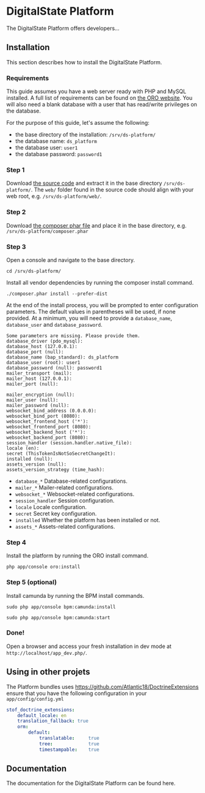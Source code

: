 DigitalState Platform
=====================

The DigitalState Platform offers developers...

## Installation

This section describes how to install the DigitalState Platform.

### Requirements

This guide assumes you have a web server ready with PHP and MySQL installed. A full list of requirements can be found on [the ORO website](https://www.orocrm.com/documentation/index/current/system-requirements). You will also need a blank database with a user that has read/write privileges on the database.

For the purpose of this guide, let's assume the following:
 
* the base directory of the installation: `/srv/ds-platform/`
* the database name: `ds_platform`
* the database user: `user1`
* the database password: `password1`

### Step 1

Download [the source code](https://github.com/DigitalState/Platform/archive/master.zip) and extract it in the base directory `/srv/ds-platform/`. The `web/` folder found in the source code should align with your web root, e.g. `/srv/ds-platform/web/`.

### Step 2

Download [the composer phar file](https://getcomposer.org/composer.phar) and place it in the base directory, e.g. `/srv/ds-platform/composer.phar`

### Step 3

Open a console and navigate to the base directory.
 
`cd /srv/ds-platform/`

Install all vendor dependencies by running the composer install command.

`./composer.phar install --prefer-dist`

At the end of the install process, you will be prompted to enter configuration parameters. The default values in parentheses will be used, if none provided. At a minimum, you will need to provide a `database_name`, `database_user` and `database_password`.

```
Some parameters are missing. Please provide them.
database_driver (pdo_mysql): 
database_host (127.0.0.1): 
database_port (null): 
database_name (bap_standard): ds_platform
database_user (root): user1
database_password (null): password1
mailer_transport (mail): 
mailer_host (127.0.0.1): 
mailer_port (null): 

mailer_encryption (null): 
mailer_user (null): 
mailer_password (null): 
websocket_bind_address (0.0.0.0): 
websocket_bind_port (8080): 
websocket_frontend_host ('*'): 
websocket_frontend_port (8080): 
websocket_backend_host ('*'): 
websocket_backend_port (8080): 
session_handler (session.handler.native_file): 
locale (en): 
secret (ThisTokenIsNotSoSecretChangeIt): 
installed (null): 
assets_version (null): 
assets_version_strategy (time_hash):
```

* `database_*` Database-related configurations.
* `mailer_*` Mailer-related configurations.
* `websocket_*` Websocket-related configurations.
* `session_handler` Session configuration.
* `locale` Locale configuration.
* `secret` Secret key configuration.
* `installed` Whether the platform has been installed or not.
* `assets_*` Assets-related configurations.

### Step 4

Install the platform by running the ORO install command.

`php app/console oro:install`

### Step 5 (optional)

Install camunda by running the BPM install commands.

`sudo php app/console bpm:camunda:install`

`sudo php app/console bpm:camunda:start`

### Done!

Open a browser and access your fresh installation in dev mode at `http://localhost/app_dev.php/`.

## Using in other projets
The Platform bundles uses https://github.com/Atlantic18/DoctrineExtensions ensure that you have the following configuration in your `app/config/config.yml`

```yaml
stof_doctrine_extensions:
    default_locale: en
    translation_fallback: true
    orm:
        default:
            translatable:     true
            tree:             true
            timestampable:    true
```

## Documentation

The documentation for the DigitalState Platform can be found here.
